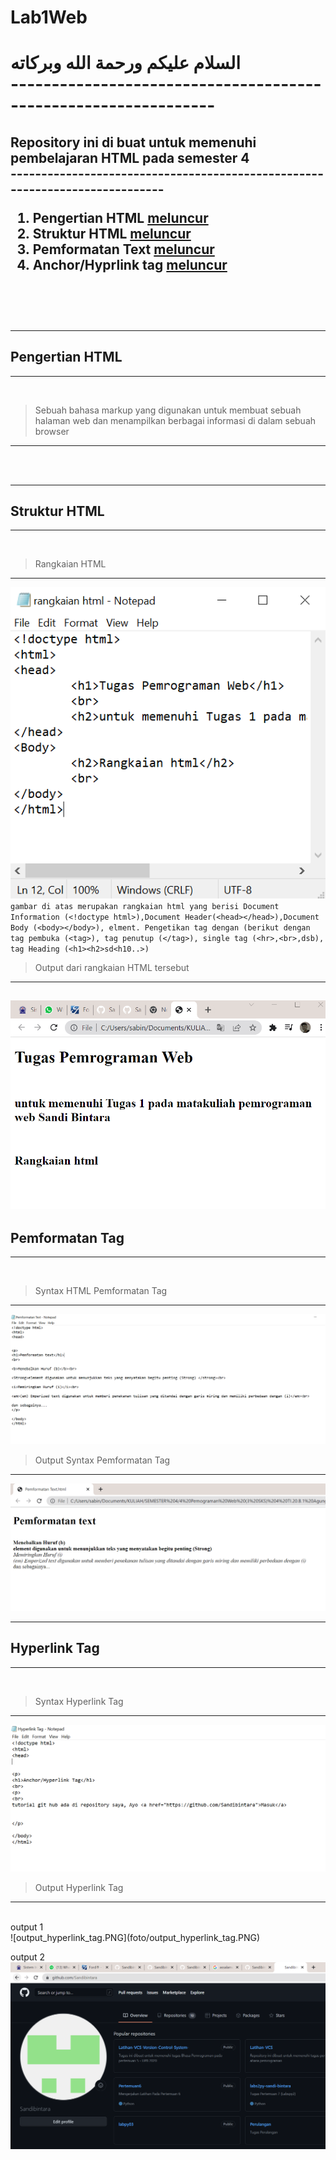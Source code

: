 # Lab1Web

<h1>السلام عليكم ورحمة الله وبركاته
<br>
---------------------------------------------------------------
<h2> Repository ini di buat untuk memenuhi pembelajaran HTML pada semester 4
<br>
----------------------------------------------------------------------------

1. Pengertian HTML	[meluncur](#Pengertian-HTML)
2. Struktur HTML	[meluncur](#Struktur-HTML)
3. Pemformatan Text	[meluncur](#Pemformatan-Tag)
4. Anchor/Hyprlink tag	[meluncur](#Hyperlink-Tag)
<br>
<br>

---
## Pengertian HTML
---
<br>

> Sebuah bahasa markup yang digunakan untuk membuat
sebuah halaman web dan menampilkan berbagai informasi di
dalam sebuah browser
<hr>
<br>
<br>

---
## Struktur HTML
---
<br>

> Rangkaian HTML
---
![rangkaian.PNG](foto/rangkaian.PNG)
<br>
``gambar di atas merupakan rangkaian html yang berisi Document Information (<!doctype html>),Document Header(<head></head>),Document Body (<body></body>), elment. Pengetikan tag dengan (berikut dengan tag pembuka (<tag>), tag penutup (</tag>), single tag (<hr>,<br>,dsb), tag Heading (<h1><h2>sd<h10..>)``
<br>

> Output dari rangkaian HTML tersebut
---
![rangkaian_output.PNG](foto/rangkaian_output.PNG)
<br>
---

## Pemformatan Tag
---
<br>

> Syntax HTML Pemformatan Tag
---
![Sintak_output_pemformatan_tag.PNG](foto/Sintak_output_pemformatan_tag.PNG)
<br>

> Output Syntax Pemformatan Tag
---
![output_pemformatan_tag.PNG](foto/output_pemformatan_tag.PNG)
<br>

---
## Hyperlink Tag
---
<br>

> Syntax Hyperlink Tag
---
![Syntax_hyperlink_tag.PNG](foto/Syntax_hyperlink_tag.PNG)
<br>

> Output Hyperlink Tag
---

<br>
output 1
<br>
![output_hyperlink_tag.PNG](foto/output_hyperlink_tag.PNG)
<br>

output 2
![output_hyperlink_tag2.PNG](foto/output_hyperlink_tag2.PNG)
<br>


